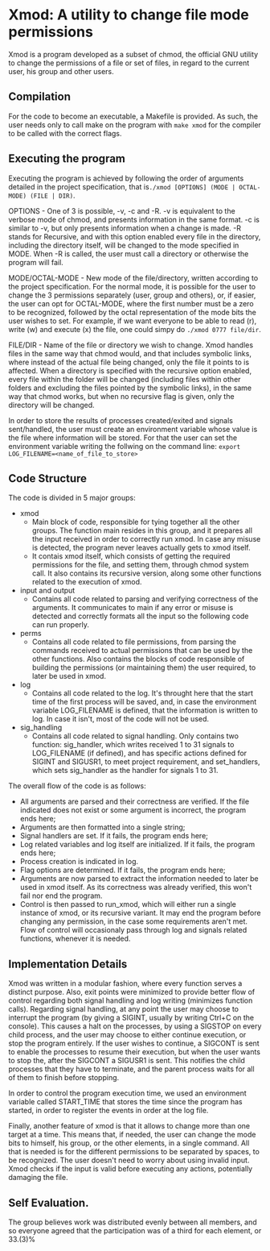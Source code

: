 # Xmod: A utility to change file mode permissions

Xmod is a program developed as a subset of chmod, the official GNU utility to change the permissions of a file or set of files, in regard to the current user, his group and other users.

## Compilation

For the code to become an executable, a Makefile is provided. As such, the user needs only to call make on the program with ```make xmod``` for the compiler to be called with the correct flags.

## Executing the program

Executing the program is achieved by following the order of arguments detailed in the project specification, that is```./xmod [OPTIONS] (MODE | OCTAL-MODE) (FILE | DIR)```.

OPTIONS - One of 3 is possible, -v, -c and -R. -v is equivalent to the verbose mode of chmod, and presents information in the same format. -c is similar to -v, but only presents information when a change is made. -R stands for Recursive, and with this option enabled every file in the directory, including the directory itself, will be changed to the mode specified in MODE. When -R is called, the user must call a directory or otherwise the program will fail.

MODE/OCTAL-MODE - New mode of the file/directory, written according to the project specification. For the normal mode, it is possible for the user to change the 3 permissions separately (user, group and others), or, if easier, the user can opt for OCTAL-MODE, where the first number must be a zero to be recognized, followed by the octal representation of the mode bits the user wishes to set. For example, if we want everyone to be able to read (r), write (w) and execute (x) the file, one could simpy do ```./xmod 0777 file/dir```.

FILE/DIR - Name of the file or directory we wish to change. Xmod handles files in the same way that chmod would, and that includes symbolic links, where instead of the actual file being changed, only the file it points to is affected. When a directory is specified with the recursive option enabled, every file within the folder will be changed (including files within other folders and excluding the files pointed by the symbolic links), in the same way that chmod works, but when no recursive flag is given, only the directory will be changed.

In order to store the results of processes created/exited and signals sent/handled, the user must create an environment variable whose value is the file where information will be stored.
For that the user can set the environment variable writing the follwing on the command line: 
```export LOG_FILENAME=<name_of_file_to_store>```

## Code Structure

The code is divided in 5 major groups:
- xmod
    - Main block of code, responsible for tying together all the other groups. The function main resides in this group, and it prepares all the input received in order to correctly run xmod. In case any misuse is detected, the program never leaves actually gets to xmod itself.
    - It contais xmod itself, which consists of getting the required permissions for the file, and setting them, through chmod system call. It also contains its recursive version, along some other functions related to the execution of xmod.
- input and output
    - Contains all code related to parsing and verifying correctness of the arguments. It communicates to main if any error or misuse is detected and correctly formats all the input so the following code can run properly.
- perms
    - Contains all code related to file permissions, from parsing the commands received to actual permissions that can be used by the other functions. Also contains the blocks of code responsible of building the permissions (or maintaining them) the user required, to later be used in xmod. 
- log
    - Contains all code related to the log. It's throught here that the start time of the first process will be saved, and, in case the environment variable LOG_FILENAME is defined, that the information is written to log. In case it isn't, most of the code will not be used.
- sig_handling
    - Contains all code related to signal handling. Only contains two function: sig_handler, which writes received 1 to 31 signals to LOG_FILENAME (if defined), and has specific actions defined for SIGINT and SIGUSR1, to meet project requirement, and set_handlers, which sets sig_handler as the handler for signals 1 to 31.

The overall flow of the code is as follows:
- All arguments are parsed and their correctness are verified. If the file indicated does not exist or some argument is incorrect, the program ends here;
- Arguments are then formatted into a single string;
- Signal handlers are set. If it fails, the program ends here;
- Log related variables and log itself are initialized. If it fails, the program ends here;
- Process creation is indicated in log.
- Flag options are determined. If it fails, the program ends here;
- Arguments are now parsed to extract the information needed to later be used in xmod itself. As its correctness was already verified, this won't fail nor end the program.
- Control is then passed to run_xmod, which will either run a single instance of xmod, or its recursive variant. It may end the program before changing any permission, in the case some requirements aren't met.
Flow of control will occasionaly pass through log and signals related functions, whenever it is needed.

## Implementation Details

Xmod was written in a modular fashion, where every function serves a distinct purpose. Also, exit points were minimized to provide better flow of control regarding both signal handling and log writing (minimizes function calls). Regarding signal handling, at any point the user may choose to interrupt the program (by giving a SIGINT, usually by writing Ctrl+C on the console). This causes a halt on the processes, by using a SIGSTOP on every child process, and the user may choose to either continue execution, or stop the program entirely. If the user wishes to continue, a SIGCONT is sent to enable the processes to resume their execution, but when the user wants to stop the, after the SIGCONT a SIGUSR1 is sent. This notifies the child processes that they have to terminate, and the parent process waits for all of them to finish before stopping.

In order to control the program execution time, we used an environment variable called START_TIME that stores the time since the program has started, in order to register the events in order at the log file.

Finally, another feature of xmod is that it allows to change more than one target at a time. This means that, if needed, the user can change the mode bits to himself, his group, or the other elements, in a single command. All that is needed is for the different permissions to be separated by spaces, to be recognized. The user doesn't need to worry about using invalid input. Xmod checks if the input is valid before executing any actions, potentially damaging the file.


## Self Evaluation.

The group believes work was distributed evenly between all members, and so everyone agreed that the participation was of a third for each element, or 33.(3)%

